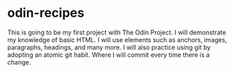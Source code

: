 # odin-recipes
This is going to be my first project with The Odin Project.
I will demonstrate my knowledge of basic HTML. I will use elements such as anchors, images, paragraphs, headings, and many more. I will also practice using git by adopting an atomic git habit. Where I will commit every time there is a change. 